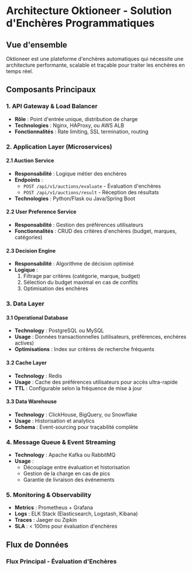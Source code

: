 # Architecture Oktioneer - Solution d'Enchères Programmatiques

## Vue d'ensemble

Oktioneer est une plateforme d'enchères automatiques qui nécessite une architecture performante, scalable et traçable pour traiter les enchères en temps réel.

## Composants Principaux

### 1. API Gateway & Load Balancer
- **Rôle** : Point d'entrée unique, distribution de charge
- **Technologies** : Nginx, HAProxy, ou AWS ALB
- **Fonctionnalités** : Rate limiting, SSL termination, routing

### 2. Application Layer (Microservices)
#### 2.1 Auction Service
- **Responsabilité** : Logique métier des enchères
- **Endpoints** :
  - `POST /api/v1/auctions/evaluate` - Évaluation d'enchères
  - `POST /api/v1/auctions/result` - Réception des résultats
- **Technologies** : Python/Flask ou Java/Spring Boot

#### 2.2 User Preference Service
- **Responsabilité** : Gestion des préférences utilisateurs
- **Fonctionnalités** : CRUD des critères d'enchères (budget, marques, catégories)

#### 2.3 Decision Engine
- **Responsabilité** : Algorithme de décision optimisé
- **Logique** :
  1. Filtrage par critères (catégorie, marque, budget)
  2. Sélection du budget maximal en cas de conflits
  3. Optimisation des enchères

### 3. Data Layer
#### 3.1 Operational Database
- **Technology** : PostgreSQL ou MySQL
- **Usage** : Données transactionnelles (utilisateurs, préférences, enchères actives)
- **Optimisations** : Index sur critères de recherche fréquents

#### 3.2 Cache Layer
- **Technology** : Redis
- **Usage** : Cache des préférences utilisateurs pour accès ultra-rapide
- **TTL** : Configurable selon la fréquence de mise à jour

#### 3.3 Data Warehouse
- **Technology** : ClickHouse, BigQuery, ou Snowflake
- **Usage** : Historisation et analytics
- **Schema** : Event-sourcing pour traçabilité complète

### 4. Message Queue & Event Streaming
- **Technology** : Apache Kafka ou RabbitMQ
- **Usage** :
  - Découplage entre évaluation et historisation
  - Gestion de la charge en cas de pics
  - Garantie de livraison des événements

### 5. Monitoring & Observability
- **Metrics** : Prometheus + Grafana
- **Logs** : ELK Stack (Elasticsearch, Logstash, Kibana)
- **Traces** : Jaeger ou Zipkin
- **SLA** : < 100ms pour évaluation d'enchères

## Flux de Données

### Flux Principal - Évaluation d'Enchères 